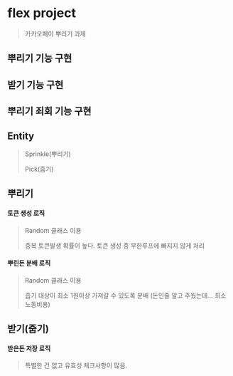 # flex project
>카카오페이 뿌리기 과제

## 뿌리기 기능 구현
## 받기 기능 구현
## 뿌리기 죄회 기능 구현


## Entity
>Sprinkle(뿌리기)
>
>Pick(줍기)


## 뿌리기
#### 토큰 생성 로직
>Random 클래스 이용
>
>중복 토큰발생 확률이 높다. 토큰 생성 중 무한루프에 빠지지 않게 처리
#### 뿌린돈 분배 로직
>Random 클래스 이용
>
>줍기 대상이 최소 1원이상 가져갈 수 있도록 분배 (돈인줄 알고 주웠는데... 최소 노동비용)
>

## 받기(줍기)
#### 받은돈 저장 로직
>
>특별한 건 없고 유효성 체크사항이 많음.
